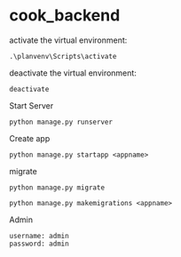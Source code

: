 # cook_backend

activate the virtual environment:

    .\planvenv\Scripts\activate

deactivate the virtual environment:

    deactivate

Start Server

    python manage.py runserver 

Create app

    python manage.py startapp <appname>

migrate

    python manage.py migrate

    python manage.py makemigrations <appname>

Admin

    username: admin
    password: admin